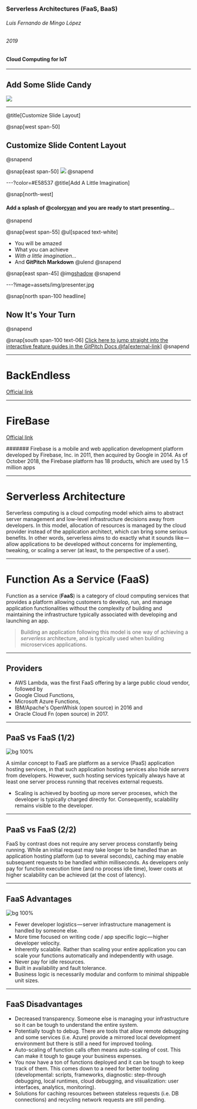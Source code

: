 ### Serverless Architectures (FaaS, BaaS)
###### Luis Fernando de Mingo López
###### 2019

#### Cloud Computing for IoT
---

## Add Some Slide Candy

![](assets/img/presentation.png)

---
@title[Customize Slide Layout]

@snap[west span-50]
## Customize Slide Content Layout
@snapend

@snap[east span-50]
![](assets/img/presentation.png)
@snapend

---?color=#E58537
@title[Add A Little Imagination]

@snap[north-west]
#### Add a splash of @color[cyan](**color**) and you are ready to start presenting...
@snapend

@snap[west span-55]
@ul[spaced text-white]
- You will be amazed
- What you can achieve
- *With a little imagination...*
- And **GitPitch Markdown**
@ulend
@snapend

@snap[east span-45]
@img[shadow](assets/img/conference.png)
@snapend

---?image=assets/img/presenter.jpg

@snap[north span-100 headline]
## Now It's Your Turn
@snapend

@snap[south span-100 text-06]
[Click here to jump straight into the interactive feature guides in the GitPitch Docs @fa[external-link]](https://gitpitch.com/docs/getting-started/tutorial/)
@snapend



---

# BackEndless

[Official link](https://www.backenless.com)

---

#  FireBase

[Official link](https://firebase.google.com)

####### Firebase is a mobile and web application development platform developed by Firebase, Inc. in 2011, then acquired by Google in 2014. As of October 2018, the Firebase platform has 18 products, which are used by 1.5 million apps

---

# Serverless Architecture

Serverless computing is a cloud computing model which aims to abstract server management and low-level infrastructure decisions away from developers. In this model, allocation of resources is managed by the cloud provider instead of the application architect, which can bring some serious benefits. In other words, serverless aims to do exactly what it sounds like — allow applications to be developed without concerns for implementing, tweaking, or scaling a server (at least, to the perspective of a user).

---

# Function As a Service (FaaS)

Function as a service (**FaaS**) is a category of cloud computing services that provides a platform allowing customers to develop, run, and manage application functionalities without the complexity of building and maintaining the infrastructure typically associated with developing and launching an app.

>Building an application following this model is one way of achieving a *serverless* architecture, and is typically used when building microservices applications.

---

## Providers

- AWS Lambda, was the first FaaS offering by a large public cloud vendor, followed by 
- Google Cloud Functions, 
- Microsoft Azure Functions, 
- IBM/Apache's OpenWhisk (open source) in 2016 and 
- Oracle Cloud Fn (open source) in 2017.

---

## PaaS vs FaaS (1/2)

![bg 100%](images/faas.png)

A similar concept to FaaS are platform as a service (PaaS) application hosting services, in that such application hosting services also hide *servers* from developers. However, such hosting services typically always have at least one server process running that receives external requests. 

- Scaling is achieved by booting up more server proceses, which the developer is typically charged directly for. Consequently, scalability remains visible to the developer.

---

## PaaS vs FaaS (2/2)

FaaS by contrast does not require any server process constantly being running. While an initial request may take longer to be handled than an application hosting platform (up to several seconds), caching may enable subsequent requests to be handled within milliseconds. As developers only pay for function execution time (and no process idle time), lower costs at higher scalability can be achieved (at the cost of latency).

---

## FaaS Advantages

![bg 100%](images/faas-adv.png)


- Fewer developer logistics — server infrastructure management is handled by someone else.
- More time focused on writing code / app specific logic — higher developer velocity.
- Inherently scalable. Rather than scaling your entire application you can scale your functions automatically and independently with usage.
- Never pay for idle resources.
- Built in availability and fault tolerance.
- Business logic is necessarily modular and conform to minimal shippable unit sizes.

---

## FaaS Disadvantages

- Decreased transparency. Someone else is managing your infrastructure so it can be tough to understand the entire system.
- Potentially tough to debug. There are tools that allow remote debugging and some services (i.e. Azure) provide a mirrored local development environment but there is still a need for improved tooling.
- Auto-scaling of function calls often means auto-scaling of cost. This can make it tough to gauge your business expenses.
- You now have a ton of functions deployed and it can be tough to keep track of them. This comes down to a need for better tooling (developmental: scripts, frameworks, diagnostic: step-through debugging, local runtimes, cloud debugging, and visualization: user interfaces, analytics, monitoring).
- Solutions for caching resources between stateless requests (i.e. DB connections) and recycling network requests are still pending.
